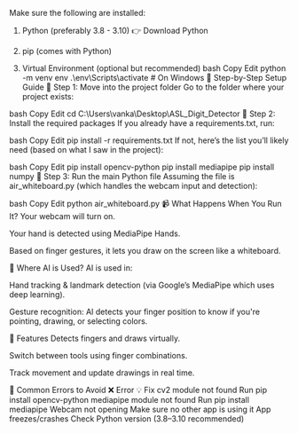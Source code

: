 Make sure the following are installed:

1. Python (preferably 3.8 - 3.10)
👉 Download Python

2. pip (comes with Python)
3. Virtual Environment (optional but recommended)
bash
Copy
Edit
python -m venv env
.\env\Scripts\activate       # On Windows
📁 Step-by-Step Setup Guide
🔹 Step 1: Move into the project folder
Go to the folder where your project exists:

bash
Copy
Edit
cd C:\Users\vanka\Desktop\ASL_Digit_Detector
🔹 Step 2: Install the required packages
If you already have a requirements.txt, run:

bash
Copy
Edit
pip install -r requirements.txt
If not, here’s the list you’ll likely need (based on what I saw in the project):

bash
Copy
Edit
pip install opencv-python
pip install mediapipe
pip install numpy
🔹 Step 3: Run the main Python file
Assuming the file is air_whiteboard.py (which handles the webcam input and detection):

bash
Copy
Edit
python air_whiteboard.py
📹 What Happens When You Run It?
Your webcam will turn on.

Your hand is detected using MediaPipe Hands.

Based on finger gestures, it lets you draw on the screen like a whiteboard.

🧠 Where AI is Used?
AI is used in:

Hand tracking & landmark detection (via Google’s MediaPipe which uses deep learning).

Gesture recognition: AI detects your finger position to know if you're pointing, drawing, or selecting colors.

🎨 Features
Detects fingers and draws virtually.

Switch between tools using finger combinations.

Track movement and update drawings in real time.

🛑 Common Errors to Avoid
❌ Error	💡 Fix
cv2 module not found	Run pip install opencv-python
mediapipe module not found	Run pip install mediapipe
Webcam not opening	Make sure no other app is using it
App freezes/crashes	Check Python version (3.8–3.10 recommended)

